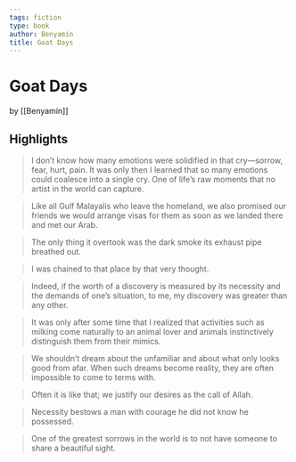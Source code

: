 ```yaml
---
tags: fiction
type: book
author: Benyamin
title: Goat Days
---
```


# Goat Days
by [[Benyamin]]

## Highlights
> I don’t know how many emotions were solidified in that cry—sorrow, fear, hurt, pain. It was only then I learned that so many emotions could coalesce into a single cry. One of life’s raw moments that no artist in the world can capture.

> Like all Gulf Malayalis who leave the homeland, we also promised our friends we would arrange visas for them as soon as we landed there and met our Arab.

> The only thing it overtook was the dark smoke its exhaust pipe breathed out.

> I was chained to that place by that very thought.

> Indeed, if the worth of a discovery is measured by its necessity and the demands of one’s situation, to me, my discovery was greater than any other.

> It was only after some time that I realized that activities such as milking come naturally to an animal lover and animals instinctively distinguish them from their mimics.

> We shouldn’t dream about the unfamiliar and about what only looks good from afar. When such dreams become reality, they are often impossible to come to terms with.

> Often it is like that; we justify our desires as the call of Allah.

> Necessity bestows a man with courage he did not know he possessed.

> One of the greatest sorrows in the world is to not have someone to share a beautiful sight.
